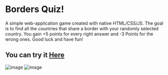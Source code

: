 # Borders Quiz!
A simple web-application game created with native HTML/CSS/JS.
The goal is to find all the countries that share a border with your randomly selected country.
You gain +5 points for every right answer and -3 Points for the wrong ones.
Good luck and have fun!

## You can try it [Here](https://lorenkociko.com/projects/borders/index.html)

![image](https://user-images.githubusercontent.com/40165126/145727515-fea4673d-5ecd-44e0-9a8c-010b9af15795.png)
![image](https://user-images.githubusercontent.com/40165126/145727399-a2d09aa2-f465-4a5b-9c71-737e324a0d19.png)
